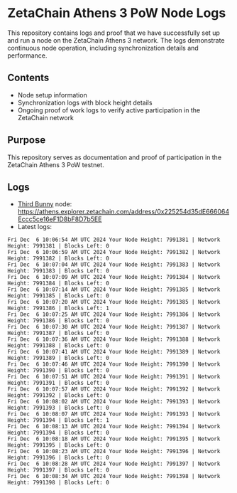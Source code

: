# ZetaChain Athens 3 PoW Node Logs
This repository contains logs and proof that we have successfully set up and run a node on the ZetaChain Athens 3 network. The logs demonstrate continuous node operation, including synchronization details and performance.

## Contents
- Node setup information
- Synchronization logs with block height details
- Ongoing proof of work logs to verify active participation in the ZetaChain network

## Purpose
This repository serves as documentation and proof of participation in the ZetaChain Athens 3 PoW testnet.

## Logs

- [Third Bunny](https://thirdbunny.xyz/) node: https://athens.explorer.zetachain.com/address/0x225254d35dE666064Eccc5ce16eF1D8bF8D7b5EE
- Latest logs:
```
Fri Dec  6 10:06:54 AM UTC 2024 Your Node Height: 7991381 | Network Height: 7991381 | Blocks Left: 0
Fri Dec  6 10:06:59 AM UTC 2024 Your Node Height: 7991382 | Network Height: 7991382 | Blocks Left: 0
Fri Dec  6 10:07:04 AM UTC 2024 Your Node Height: 7991383 | Network Height: 7991383 | Blocks Left: 0
Fri Dec  6 10:07:09 AM UTC 2024 Your Node Height: 7991384 | Network Height: 7991384 | Blocks Left: 0
Fri Dec  6 10:07:14 AM UTC 2024 Your Node Height: 7991385 | Network Height: 7991385 | Blocks Left: 0
Fri Dec  6 10:07:20 AM UTC 2024 Your Node Height: 7991385 | Network Height: 7991386 | Blocks Left: 1
Fri Dec  6 10:07:25 AM UTC 2024 Your Node Height: 7991386 | Network Height: 7991386 | Blocks Left: 0
Fri Dec  6 10:07:30 AM UTC 2024 Your Node Height: 7991387 | Network Height: 7991387 | Blocks Left: 0
Fri Dec  6 10:07:36 AM UTC 2024 Your Node Height: 7991388 | Network Height: 7991388 | Blocks Left: 0
Fri Dec  6 10:07:41 AM UTC 2024 Your Node Height: 7991389 | Network Height: 7991389 | Blocks Left: 0
Fri Dec  6 10:07:46 AM UTC 2024 Your Node Height: 7991390 | Network Height: 7991390 | Blocks Left: 0
Fri Dec  6 10:07:51 AM UTC 2024 Your Node Height: 7991391 | Network Height: 7991391 | Blocks Left: 0
Fri Dec  6 10:07:57 AM UTC 2024 Your Node Height: 7991392 | Network Height: 7991392 | Blocks Left: 0
Fri Dec  6 10:08:02 AM UTC 2024 Your Node Height: 7991393 | Network Height: 7991393 | Blocks Left: 0
Fri Dec  6 10:08:07 AM UTC 2024 Your Node Height: 7991393 | Network Height: 7991394 | Blocks Left: 1
Fri Dec  6 10:08:13 AM UTC 2024 Your Node Height: 7991394 | Network Height: 7991394 | Blocks Left: 0
Fri Dec  6 10:08:18 AM UTC 2024 Your Node Height: 7991395 | Network Height: 7991395 | Blocks Left: 0
Fri Dec  6 10:08:23 AM UTC 2024 Your Node Height: 7991396 | Network Height: 7991396 | Blocks Left: 0
Fri Dec  6 10:08:28 AM UTC 2024 Your Node Height: 7991397 | Network Height: 7991397 | Blocks Left: 0
Fri Dec  6 10:08:34 AM UTC 2024 Your Node Height: 7991398 | Network Height: 7991398 | Blocks Left: 0
```
